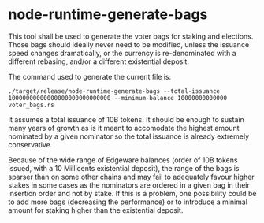 # node-runtime-generate-bags

This tool shall be used to generate the voter bags for staking and elections.
Those bags should ideally never need to be modified, unless the issuance speed changes dramatically, or the currency is re-denominated with a different rebasing, and/or a different existential deposit.

The command used to generate the current file is:

```
./target/release/node-runtime-generate-bags --total-issuance 10000000000000000000000000000 --minimum-balance 10000000000000 voter_bags.rs
```

It assumes a total issuance of 10B tokens. It should be enough to sustain many years of growth as is it meant to accomodate the highest amount nominated by a given nominator so the total issuance is already extremely conservative.

Because of the wide range of Edgeware balances (order of 10B tokens issued, with a 10 Millicents existential deposit), the range of the bags is sparser than on some other chains and may fail to adequately favour higher stakes in some cases as the nominators are ordered in a given bag in their insertion order and not by stake. If this is a problem, one possibility could be to add more bags (decreasing the performance) or to introduce a minimal amount for staking higher than the existential deposit.